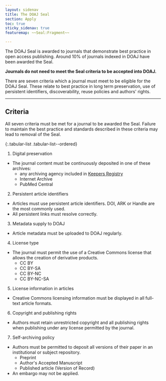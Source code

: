 ```yaml
---
layout: sidenav
title: The DOAJ Seal
section: Apply
toc: true
sticky_sidenav: true
featuremap: ~~Seal:Fragment~~

---
```


The DOAJ Seal is awarded to journals that demonstrate best practice in open access publishing. Around 10% of journals indexed in DOAJ have been awarded the Seal.

**Journals do not need to meet the Seal criteria to be accepted into DOAJ.**

There are seven criteria which a journal must meet to be eligible for the DOAJ Seal. These relate to best practice in long term preservation, use of persistent identifiers, discoverability, reuse policies and authors' rights.

---

## Criteria

All seven criteria must be met for a journal to be awarded the Seal. Failure to maintain the best practice and standards described in these criteria may lead to removal of the Seal.

{:.tabular-list .tabular-list--ordered}
1. Digital preservation
  - The journal content must be continuously deposited in one of these archives:
    - any archiving agency included in [Keepers Registry](https://keepers.issn.org/keepers)
    - Internet Archive
    - PubMed Central
2. Persistent article identifiers
  - Articles must use persistent article identifiers. DOI, ARK or Handle are the most commonly used.
  - All persistent links must resolve correctly.
3. Metadata supply to DOAJ
  - Article metadata must be uploaded to DOAJ regularly.
4. License type
  - The journal must permit the use of a Creative Commons license that allows the creation of derivative products.
    - CC BY
    - CC BY-SA
    - CC BY-NC
    - CC BY-NC-SA
5. License information in articles
  - Creative Commons licensing information must be displayed in all full-text article formats.
6. Copyright and publishing rights
  -  Authors must retain unrestricted copyright and all publishing rights when publishing under any license permitted by the journal.
7. Self-archiving policy
  - Authors must be permitted to deposit all versions of their paper in an institutional or subject repository.
    - Preprint
    - Author's Accepted Manuscript
    - Published article (Version of Record)
  - An embargo may not be applied.
